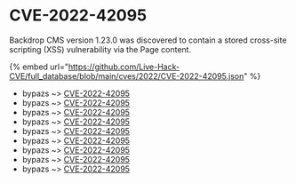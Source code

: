# CVE-2022-42095

Backdrop CMS version 1.23.0 was discovered to contain a stored cross-site scripting (XSS) vulnerability via the Page content.

{% embed url="https://github.com/Live-Hack-CVE/full_database/blob/main/cves/2022/CVE-2022-42095.json" %}


* bypazs ~> [CVE-2022-42095](https://www.alice-snow.ru/2022/database/cve-2022-42095/cve-2022-42095-bypazs)
* bypazs ~> [CVE-2022-42095](https://www.alice-snow.ru/2022/database/cve-2022-42095/cve-2022-42095-bypazs)
* bypazs ~> [CVE-2022-42095](https://www.alice-snow.ru/2022/database/cve-2022-42095/cve-2022-42095-bypazs)
* bypazs ~> [CVE-2022-42095](https://www.alice-snow.ru/2022/database/cve-2022-42095/cve-2022-42095-bypazs)
* bypazs ~> [CVE-2022-42095](https://www.alice-snow.ru/2022/database/cve-2022-42095/cve-2022-42095-bypazs)
* bypazs ~> [CVE-2022-42095](https://www.alice-snow.ru/2022/database/cve-2022-42095/cve-2022-42095-bypazs)
* bypazs ~> [CVE-2022-42095](https://www.alice-snow.ru/2022/database/cve-2022-42095/cve-2022-42095-bypazs)
* bypazs ~> [CVE-2022-42095](https://www.alice-snow.ru/2022/database/cve-2022-42095/cve-2022-42095-bypazs)
* bypazs ~> [CVE-2022-42095](https://www.alice-snow.ru/2022/database/cve-2022-42095/cve-2022-42095-bypazs)